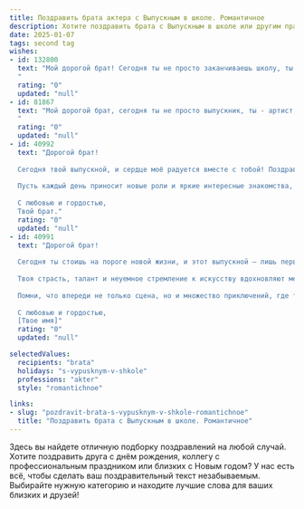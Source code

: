 ```yaml
---
title: Поздравить брата актера с Выпускным в школе. Романтичное
description: Хотите поздравить брата с Выпускным в школе или другим праздником? Наш ИИ создаст незабываемое поздравление, а вы обязательно выделитесь среди других.  
date: 2025-01-07
tags: second tag
wishes:
- id: 132800
  text: "Мой дорогой брат! Сегодня ты не просто заканчиваешь школу, ты распахиваешь двери в огромный, чудесный мир театра, полный ярких красок, невероятных эмоций и безграничной любви к искусству!  Пусть твоя жизнь будет сценой, на которой ты будешь блистать,  а каждый твой выход – триумфом.  Пусть аплодисменты звучат тебе всегда, а  сердце твоё хранит жар вдохновения и веру в себя.  С выпускным, мой талантливый и любимый брат!
  "
  rating: "0"
  updated: "null"
- id: 81867
  text: "Мой дорогой брат, сегодня ты не просто выпускник, ты - артист, готовый покорять сцену! Пусть твоя душа, полная огня и страсти, всегда найдет отклик в зрительских сердцах. Пусть путь твой будет полон ярких ролей, громких аплодисментов и бесконечного вдохновения!
  "
  rating: "0"
  updated: "null"
- id: 40992
  text: "Дорогой брат!
  
  Сегодня твой выпускной, и сердце моё радуется вместе с тобой! Поздравляю тебя с этим важным этапом на пути к мечте стать актёром. Ты — звезда, готовая засиять на сцене жизни, и я верю, что твой талант и упорство приведут тебя к успеху.
  
  Пусть каждый день приносит новые роли и яркие интересные знакомства, а твоя искренность и страсть к искусству вдохновляют людей вокруг. Желаю тебе смелости в выборе путей и удачи в каждом начинании. Сохрани в себе ту искру, которая делает тебя уникальным, и пусть она горит ярко всегда!
  
  С любовью и гордостью,
  Твой брат."
  rating: "0"
  updated: "null"
- id: 40991
  text: "Дорогой брат!
  
  Сегодня ты стоишь на пороге новой жизни, и этот выпускной — лишь первая сцена твоего блестящего спектакля. Я горжусь тем, что ты сделал этот важный шаг к своей мечте стать актером.
  
  Твоя страсть, талант и неуемное стремление к искусству вдохновляют меня и многих других. Желаю тебе, чтобы каждый новый день дарил возможности, а каждая роль раскрывала изумительные грани твоей личности.
  
  Помни, что впереди не только сцена, но и множество приключений, где ты будешь движущей силой сюжета! Верю в тебя, и пусть каждый твой выход будет триумфом!
  
  С любовью и гордостью,
  [Твое имя]"
  rating: "0"
  updated: "null"

selectedValues:
  recipients: "brata"
  holidays: "s-vypusknym-v-shkole"
  professions: "akter"
  style: "romantichnoe"

links:
- slug: "pozdravit-brata-s-vypusknym-v-shkole-romantichnoe"
  title: "Поздравить брата с Выпускным в школе. Романтичное"
---
```


Здесь вы найдете отличную подборку поздравлений на любой случай.
Хотите поздравить друга с днём рождения, коллегу с профессиональным праздником или близких с Новым годом? У нас есть всё, чтобы сделать ваш поздравительный текст незабываемым. Выбирайте нужную категорию и находите лучшие слова для ваших близких и друзей!
